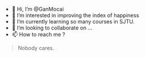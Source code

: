 - 👋 Hi, I’m @GanMocai
- 👀 I’m interested in improving the index of happiness
- 🌱 I’m currently learning so many courses in SJTU.
- 💞️ I’m looking to collaborate on ...
- 📫 How to reach me ?
> Nobody cares.

<!---
GanMocai/GanMocai is a ✨ special ✨ repository because its `README.md` (this file) appears on your GitHub profile.
You can click the Preview link to take a look at your changes.
--->
